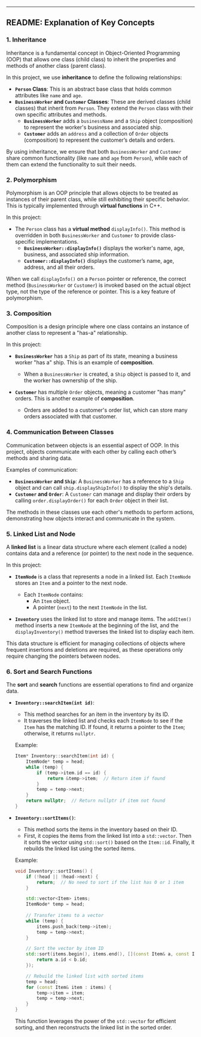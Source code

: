 
---

## README: Explanation of Key Concepts

### 1. **Inheritance**

Inheritance is a fundamental concept in Object-Oriented Programming (OOP) that allows one class (child class) to inherit the properties and methods of another class (parent class). 

In this project, we use **inheritance** to define the following relationships:

- **`Person` Class**: This is an abstract base class that holds common attributes like `name` and `age`. 
- **`BusinessWorker` and `Customer` Classes**: These are derived classes (child classes) that inherit from `Person`. They extend the `Person` class with their own specific attributes and methods. 
  - **`BusinessWorker`** adds a `businessName` and a `Ship` object (composition) to represent the worker's business and associated ship.
  - **`Customer`** adds an `address` and a collection of `Order` objects (composition) to represent the customer’s details and orders.

By using inheritance, we ensure that both `BusinessWorker` and `Customer` share common functionality (like `name` and `age` from `Person`), while each of them can extend the functionality to suit their needs.

### 2. **Polymorphism**

Polymorphism is an OOP principle that allows objects to be treated as instances of their parent class, while still exhibiting their specific behavior. This is typically implemented through **virtual functions** in C++.

In this project:
- The `Person` class has a **virtual method** `displayInfo()`. This method is overridden in both `BusinessWorker` and `Customer` to provide class-specific implementations.
  - **`BusinessWorker::displayInfo()`** displays the worker's name, age, business, and associated ship information.
  - **`Customer::displayInfo()`** displays the customer’s name, age, address, and all their orders.

When we call `displayInfo()` on a `Person` pointer or reference, the correct method (`BusinessWorker` or `Customer`) is invoked based on the actual object type, not the type of the reference or pointer. This is a key feature of polymorphism.

### 3. **Composition**

Composition is a design principle where one class contains an instance of another class to represent a "has-a" relationship. 

In this project:
- **`BusinessWorker`** has a `Ship` as part of its state, meaning a business worker "has a" ship. This is an example of **composition**.
  - When a `BusinessWorker` is created, a `Ship` object is passed to it, and the worker has ownership of the ship.
  
- **`Customer`** has multiple `Order` objects, meaning a customer "has many" orders. This is another example of **composition**.
  - Orders are added to a customer's order list, which can store many orders associated with that customer.

### 4. **Communication Between Classes**

Communication between objects is an essential aspect of OOP. In this project, objects communicate with each other by calling each other’s methods and sharing data.

Examples of communication:
- **`BusinessWorker` and `Ship`**: A `BusinessWorker` has a reference to a `Ship` object and can call `ship.displayShipInfo()` to display the ship's details.
- **`Customer` and `Order`**: A `Customer` can manage and display their orders by calling `order.displayOrder()` for each `Order` object in their list.

The methods in these classes use each other's methods to perform actions, demonstrating how objects interact and communicate in the system.

### 5. **Linked List and Node**

A **linked list** is a linear data structure where each element (called a node) contains data and a reference (or pointer) to the next node in the sequence. 

In this project:
- **`ItemNode`** is a class that represents a node in a linked list. Each `ItemNode` stores an `Item` and a pointer to the next node.
  - Each `ItemNode` contains:
    - An `Item` object.
    - A pointer (`next`) to the next `ItemNode` in the list.

- **`Inventory`** uses the linked list to store and manage items. The `addItem()` method inserts a new `ItemNode` at the beginning of the list, and the `displayInventory()` method traverses the linked list to display each item.

This data structure is efficient for managing collections of objects where frequent insertions and deletions are required, as these operations only require changing the pointers between nodes.

### 6. **Sort and Search Functions**

The **sort** and **search** functions are essential operations to find and organize data.

- **`Inventory::searchItem(int id)`**:
  - This method searches for an item in the inventory by its ID.
  - It traverses the linked list and checks each `ItemNode` to see if the `Item` has the matching ID. If found, it returns a pointer to the `Item`; otherwise, it returns `nullptr`.

  Example:
  ```cpp
  Item* Inventory::searchItem(int id) {
      ItemNode* temp = head;
      while (temp) {
          if (temp->item.id == id) {
              return &temp->item;  // Return item if found
          }
          temp = temp->next;
      }
      return nullptr;  // Return nullptr if item not found
  }
  ```

- **`Inventory::sortItems()`**:
  - This method sorts the items in the inventory based on their ID.
  - First, it copies the items from the linked list into a `std::vector`. Then it sorts the vector using `std::sort()` based on the `Item::id`. Finally, it rebuilds the linked list using the sorted items.

  Example:
  ```cpp
  void Inventory::sortItems() {
      if (!head || !head->next) {
          return;  // No need to sort if the list has 0 or 1 item
      }

      std::vector<Item> items;
      ItemNode* temp = head;
      
      // Transfer items to a vector
      while (temp) {
          items.push_back(temp->item);
          temp = temp->next;
      }

      // Sort the vector by item ID
      std::sort(items.begin(), items.end(), [](const Item& a, const Item& b) {
          return a.id < b.id;
      });

      // Rebuild the linked list with sorted items
      temp = head;
      for (const Item& item : items) {
          temp->item = item;
          temp = temp->next;
      }
  }
  ```

  This function leverages the power of the `std::vector` for efficient sorting, and then reconstructs the linked list in the sorted order.
